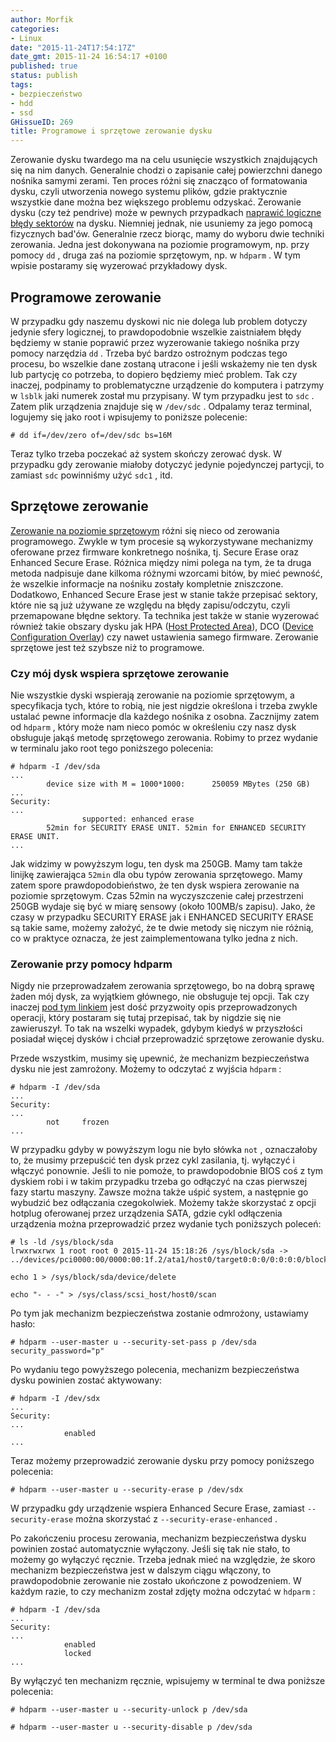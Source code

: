 ```yaml
---
author: Morfik
categories:
- Linux
date: "2015-11-24T17:54:17Z"
date_gmt: 2015-11-24 16:54:17 +0100
published: true
status: publish
tags:
- bezpieczeństwo
- hdd
- ssd
GHissueID: 269
title: Programowe i sprzętowe zerowanie dysku
---
```


Zerowanie dysku twardego ma na celu usunięcie wszystkich znajdujących się na nim danych. Generalnie
chodzi o zapisanie całej powierzchni danego nośnika samymi zerami. Ten proces różni się znacząco of
formatowania dysku, czyli utworzenia nowego systemu plików, gdzie praktycznie wszystkie dane można
bez większego problemu odzyskać. Zerowanie dysku (czy też pendrive) może w pewnych przypadkach
[naprawić logiczne błędy sektorów][1] na dysku. Niemniej jednak, nie usuniemy za jego pomocą
fizycznych bad'ów. Generalnie rzecz biorąc, mamy do wyboru dwie techniki zerowania. Jedna jest
dokonywana na poziomie programowym, np. przy pomocy `dd` , druga zaś na poziomie sprzętowym, np. w
`hdparm` . W tym wpisie postaramy się wyzerować przykładowy dysk.

<!--more-->
## Programowe zerowanie

W przypadku gdy naszemu dyskowi nic nie dolega lub problem dotyczy jedynie sfery logicznej, to
prawdopodobnie wszelkie zaistniałem błędy będziemy w stanie poprawić przez wyzerowanie takiego
nośnika przy pomocy narzędzia `dd` . Trzeba być bardzo ostrożnym podczas tego procesu, bo wszelkie
dane zostaną utracone i jeśli wskażemy nie ten dysk lub partycję co potrzeba, to dopiero będziemy
mieć problem. Tak czy inaczej, podpinamy to problematyczne urządzenie do komputera i patrzymy w
`lsblk` jaki numerek został mu przypisany. W tym przypadku jest to `sdc` . Zatem plik urządzenia
znajduje się w `/dev/sdc` . Odpalamy teraz terminal, logujemy się jako root i wpisujemy to poniższe
polecenie:

    # dd if=/dev/zero of=/dev/sdc bs=16M

Teraz tylko trzeba poczekać aż system skończy zerować dysk. W przypadku gdy zerowanie miałoby
dotyczyć jedynie pojedynczej partycji, to zamiast `sdc` powinniśmy użyć `sdc1` , itd.

## Sprzętowe zerowanie

[Zerowanie na poziomie sprzętowym][2] różni się nieco od zerowania programowego. Zwykle w tym
procesie są wykorzystywane mechanizmy oferowane przez firmware konkretnego nośnika, tj. Secure
Erase oraz Enhanced Secure Erase. Różnica między nimi polega na tym, że ta druga metoda nadpisuje
dane kilkoma różnymi wzorcami bitów, by mieć pewność, że wszelkie informacje na nośniku zostały
kompletnie zniszczone. Dodatkowo, Enhanced Secure Erase jest w stanie także przepisać sektory, które
nie są już używane ze względu na błędy zapisu/odczytu, czyli przemapowane błędne sektory. Ta
technika jest także w stanie wyzerować również takie obszary dysku jak HPA ([Host Protected
Area][3]), DCO ([Device Configuration Overlay][4]) czy nawet ustawienia samego firmware. Zerowanie
sprzętowe jest też szybsze niż to programowe.

### Czy mój dysk wspiera sprzętowe zerowanie

Nie wszystkie dyski wspierają zerowanie na poziomie sprzętowym, a specyfikacja tych, które to robią,
nie jest nigdzie określona i trzeba zwykle ustalać pewne informacje dla każdego nośnika z osobna.
Zacznijmy zatem od `hdparm` , który może nam nieco pomóc w określeniu czy nasz dysk obsługuje jakąś
metodę sprzętowego zerowania. Robimy to przez wydanie w terminalu jako root tego poniższego
polecenia:

    # hdparm -I /dev/sda
    ...
            device size with M = 1000*1000:      250059 MBytes (250 GB)
    ...
    Security:
    ...
                    supported: enhanced erase
            52min for SECURITY ERASE UNIT. 52min for ENHANCED SECURITY ERASE UNIT.
    ...

Jak widzimy w powyższym logu, ten dysk ma 250GB. Mamy tam także linijkę zawierająca `52min` dla obu
typów zerowania sprzętowego. Mamy zatem spore prawdopodobieństwo, że ten dysk wspiera zerowanie na
poziomie sprzętowym. Czas 52min na wyczyszczenie całej przestrzeni 250GB wydaje się być w miarę
sensowy (około 100MB/s zapisu). Jako, że czasy w przypadku SECURITY ERASE jak i ENHANCED SECURITY
ERASE są takie same, możemy założyć, że te dwie metody się niczym nie różnią, co w praktyce oznacza,
że jest zaimplementowana tylko jedna z nich.

### Zerowanie przy pomocy hdparm

Nigdy nie przeprowadzałem zerowania sprzętowego, bo na dobrą sprawę żaden mój dysk, za wyjątkiem
głównego, nie obsługuje tej opcji. Tak czy inaczej [pod tym linkiem][5] jest dość przyzwoity opis
przeprowadzonych operacji, który postaram się tutaj przepisać, tak by nigdzie się nie zawieruszył.
To tak na wszelki wypadek, gdybym kiedyś w przyszłości posiadał więcej dysków i chciał przeprowadzić
sprzętowe zerowanie dysku.

Przede wszystkim, musimy się upewnić, że mechanizm bezpieczeństwa dysku nie jest zamrożony. Możemy
to odczytać z wyjścia `hdparm` :

    # hdparm -I /dev/sda
    ...
    Security:
    ...
            not     frozen
    ...

W przypadku gdyby w powyższym logu nie było słówka `not` , oznaczałoby to, że musimy przepuścić ten
dysk przez cykl zasilania, tj. wyłączyć i włączyć ponownie. Jeśli to nie pomoże, to prawdopodobnie
BIOS coś z tym dyskiem robi i w takim przypadku trzeba go odłączyć na czas pierwszej fazy startu
maszyny. Zawsze można także uśpić system, a następnie go wybudzić bez odłączania czegokolwiek.
Możemy także skorzystać z opcji hotplug oferowanej przez urządzenia SATA, gdzie cykl odłączenia
urządzenia można przeprowadzić przez wydanie tych poniższych poleceń:

    # ls -ld /sys/block/sda
    lrwxrwxrwx 1 root root 0 2015-11-24 15:18:26 /sys/block/sda -> ../devices/pci0000:00/0000:00:1f.2/ata1/host0/target0:0:0/0:0:0:0/block/sda/

    echo 1 > /sys/block/sda/device/delete

    echo "- - -" > /sys/class/scsi_host/host0/scan

Po tym jak mechanizm bezpieczeństwa zostanie odmrożony, ustawiamy hasło:

    # hdparm --user-master u --security-set-pass p /dev/sda
    security_password="p"

Po wydaniu tego powyższego polecenia, mechanizm bezpieczeństwa dysku powinien zostać aktywowany:

    # hdparm -I /dev/sdx
    ...
    Security:
    ...
                enabled
    ...

Teraz możemy przeprowadzić zerowanie dysku przy pomocy poniższego polecenia:

    # hdparm --user-master u --security-erase p /dev/sdx

W przypadku gdy urządzenie wspiera Enhanced Secure Erase, zamiast `--security-erase` można
skorzystać z `--security-erase-enhanced` .

Po zakończeniu procesu zerowania, mechanizm bezpieczeństwa dysku powinien zostać automatycznie
wyłączony. Jeśli się tak nie stało, to możemy go wyłączyć ręcznie. Trzeba jednak mieć na
względzie, że skoro mechanizm bezpieczeństwa jest w dalszym ciągu włączony, to prawdopodobnie
zerowanie nie zostało ukończone z powodzeniem. W każdym razie, to czy mechanizm został zdjęty można
odczytać w `hdparm` :

    # hdparm -I /dev/sda
    ...
    Security:
    ...
                enabled
                locked
    ...

By wyłączyć ten mechanizm ręcznie, wpisujemy w terminal te dwa poniższe polecenia:

    # hdparm --user-master u --security-unlock p /dev/sda

    # hdparm --user-master u --security-disable p /dev/sda


[1]: /post/uszkodzony-sektor-na-dysku-i-jego-realokacja/
[2]: https://ata.wiki.kernel.org/index.php/ATA_Secure_Erase
[3]: https://en.wikipedia.org/wiki/Host_protected_area
[4]: https://en.wikipedia.org/wiki/Device_configuration_overlay
[5]: https://tinyapps.org/docs/wipe_drives_hdparm.html
